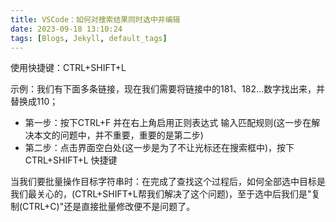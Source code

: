 ```yaml
---
title: VSCode：如何对搜索结果同时选中并编辑
date: 2023-09-18 13:10:24
tags: [Blogs, Jekyll, default_tags]
---
```


使用快捷键：CTRL+SHIFT+L

<!-- more -->

示例：我们有下面多条链接，现在我们需要将链接中的181、182...数字找出来，并替换成110；

- 第一步：按下CTRL+F 并在右上角启用正则表达式 输入匹配规则(这一步在解决本文的问题中，并不重要，重要的是第二步)
- 第二步：点击界面空白处(这一步是为了不让光标还在搜索框中)，按下CTRL+SHIFT+L 快捷键

当我们要批量操作目标字符串时：在完成了查找这个过程后，如何全部选中目标是我们最关心的，(CTRL+SHIFT+L帮我们解决了这个问题)，至于选中后我们是"复制(CTRL+C)"还是直接批量修改便不是问题了。

